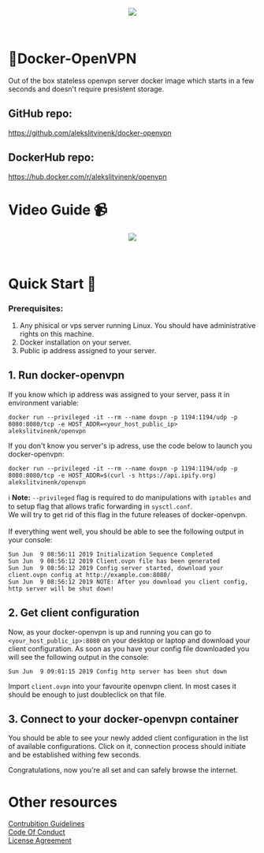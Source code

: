 <p align=center><img src="https://alekslitvinenk.github.io/docker-openvpn/assets/img/logo-s.png"></p><br>

# 🔐Docker-OpenVPN
Out of the box stateless openvpn server docker image which starts in a few seconds and doesn't require presistent storage.

## GitHub repo:
https://github.com/alekslitvinenk/docker-openvpn

## DockerHub repo:
https://hub.docker.com/r/alekslitvinenk/openvpn

# Video Guide 📹
<p align=center><a href="https://youtu.be/y5Dwakc6hMs"><img src="https://alekslitvinenk.github.io/docker-openvpn/assets/img/video-cover-small.png"></a></p><br>

# Quick Start 🚀

### Prerequisites:
1. Any phisical or vps server running Linux. You should have administrative rights on this machine.
2. Docker installation on your server.
3. Public ip address assigned to your server.

## 1. Run docker-openvpn
If you know which ip address was assigned to your server, pass it in environment variable:<br>
```
docker run --privileged -it --rm --name dovpn -p 1194:1194/udp -p 8080:8080/tcp -e HOST_ADDR=<your_host_public_ip> alekslitvinenk/openvpn
```
If you don't know you server's ip adress, use the code below to launch you docker-openvpn:<br>
```
docker run --privileged -it --rm --name dovpn -p 1194:1194/udp -p 8080:8080/tcp -e HOST_ADDR=$(curl -s https://api.ipify.org) alekslitvinenk/openvpn
```

ℹ️ **Note:** `--privileged` flag is required to do manipulations with `iptables` and to setup flag that allows trafic forwarding in `sysctl.conf`.<br>
We will try to get rid of this flag in the future releases of docker-openvpn.<br><br>
If everything went well, you should be able to see the following output in your console:
```
Sun Jun  9 08:56:11 2019 Initialization Sequence Completed
Sun Jun  9 08:56:12 2019 Client.ovpn file has been generated
Sun Jun  9 08:56:12 2019 Config server started, download your client.ovpn config at http://example.com:8080/
Sun Jun  9 08:56:12 2019 NOTE: After you download you client config, http server will be shut down!
 ```
## 2. Get client configuration
Now, as your docker-openvpn is up and running you can go to `<your_host_public_ip>:8080` on your desktop or laptop and download your client configuration.
As soon as you have your config file downloaded you will see the following output in the console:<br>
```
Sun Jun  9 09:01:15 2019 Config http server has been shut down
```
Import `client.ovpn` into your favourite openvpn client. In most cases it should be enough to just doubleclick on that file.


## 3. Connect to your docker-openvpn container
You should be able to see your newly added client configuration in the list of available configurations. Click on it, connection process should initiate and be established withing few seconds.

Congratulations, now you're all set and can safely browse the internet.

# Other resources
[Contrubition Guidelines](https://github.com/alekslitvinenk/docker-openvpn/blob/master/CONTRIBUTING.md)<br>
[Code Of Conduct](https://github.com/alekslitvinenk/docker-openvpn/blob/master/CODE_OF_CONDUCT.md)<br>
[License Agreement](https://github.com/alekslitvinenk/docker-openvpn/blob/master/LICENSE)
